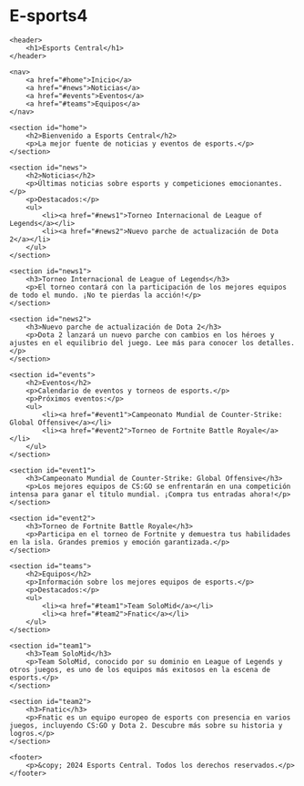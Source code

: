 # E-sports4
<!DOCTYPE html>
<html lang="es">
<head>
    <meta charset="UTF-8">
    <meta name="viewport" content="width=device-width, initial-scale=1.0">
    <title>Esports Central</title>
    <link rel="stylesheet" href="styles.css">
</head>
<body>

    <header>
        <h1>Esports Central</h1>
    </header>

    <nav>
        <a href="#home">Inicio</a>
        <a href="#news">Noticias</a>
        <a href="#events">Eventos</a>
        <a href="#teams">Equipos</a>
    </nav>

    <section id="home">
        <h2>Bienvenido a Esports Central</h2>
        <p>La mejor fuente de noticias y eventos de esports.</p>
    </section>

    <section id="news">
        <h2>Noticias</h2>
        <p>Últimas noticias sobre esports y competiciones emocionantes.</p>
        <p>Destacados:</p>
        <ul>
            <li><a href="#news1">Torneo Internacional de League of Legends</a></li>
            <li><a href="#news2">Nuevo parche de actualización de Dota 2</a></li>
        </ul>
    </section>

    <section id="news1">
        <h3>Torneo Internacional de League of Legends</h3>
        <p>El torneo contará con la participación de los mejores equipos de todo el mundo. ¡No te pierdas la acción!</p>
    </section>

    <section id="news2">
        <h3>Nuevo parche de actualización de Dota 2</h3>
        <p>Dota 2 lanzará un nuevo parche con cambios en los héroes y ajustes en el equilibrio del juego. Lee más para conocer los detalles.</p>
    </section>

    <section id="events">
        <h2>Eventos</h2>
        <p>Calendario de eventos y torneos de esports.</p>
        <p>Próximos eventos:</p>
        <ul>
            <li><a href="#event1">Campeonato Mundial de Counter-Strike: Global Offensive</a></li>
            <li><a href="#event2">Torneo de Fortnite Battle Royale</a></li>
        </ul>
    </section>

    <section id="event1">
        <h3>Campeonato Mundial de Counter-Strike: Global Offensive</h3>
        <p>Los mejores equipos de CS:GO se enfrentarán en una competición intensa para ganar el título mundial. ¡Compra tus entradas ahora!</p>
    </section>

    <section id="event2">
        <h3>Torneo de Fortnite Battle Royale</h3>
        <p>Participa en el torneo de Fortnite y demuestra tus habilidades en la isla. Grandes premios y emoción garantizada.</p>
    </section>

    <section id="teams">
        <h2>Equipos</h2>
        <p>Información sobre los mejores equipos de esports.</p>
        <p>Destacados:</p>
        <ul>
            <li><a href="#team1">Team SoloMid</a></li>
            <li><a href="#team2">Fnatic</a></li>
        </ul>
    </section>

    <section id="team1">
        <h3>Team SoloMid</h3>
        <p>Team SoloMid, conocido por su dominio en League of Legends y otros juegos, es uno de los equipos más exitosos en la escena de esports.</p>
    </section>

    <section id="team2">
        <h3>Fnatic</h3>
        <p>Fnatic es un equipo europeo de esports con presencia en varios juegos, incluyendo CS:GO y Dota 2. Descubre más sobre su historia y logros.</p>
    </section>

    <footer>
        <p>&copy; 2024 Esports Central. Todos los derechos reservados.</p>
    </footer>

</body>
</html>
